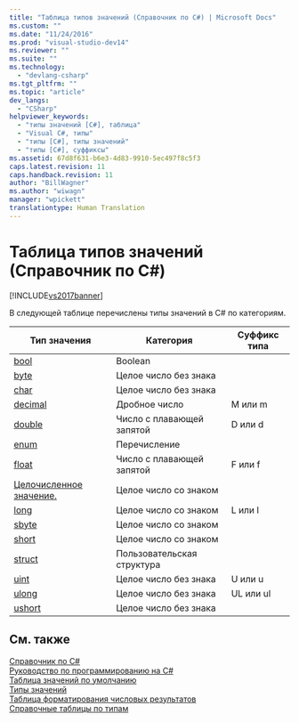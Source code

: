 ```yaml
---
title: "Таблица типов значений (Справочник по C#) | Microsoft Docs"
ms.custom: ""
ms.date: "11/24/2016"
ms.prod: "visual-studio-dev14"
ms.reviewer: ""
ms.suite: ""
ms.technology: 
  - "devlang-csharp"
ms.tgt_pltfrm: ""
ms.topic: "article"
dev_langs: 
  - "CSharp"
helpviewer_keywords: 
  - "типы значений [C#], таблица"
  - "Visual C#, типы"
  - "типы [C#], типы значений"
  - "типы [C#], суффиксы"
ms.assetid: 67d8f631-b6e3-4d83-9910-5ec497f8c5f3
caps.latest.revision: 11
caps.handback.revision: 11
author: "BillWagner"
ms.author: "wiwagn"
manager: "wpickett"
translationtype: Human Translation
---
```

# Таблица типов значений (Справочник по C#)
[!INCLUDE[vs2017banner](../../../csharp/includes/vs2017banner.md)]

В следующей таблице перечислены типы значений в C\# по категориям.  
  
|Тип значения|Категория|Суффикс типа|  
|------------------|---------------|------------------|  
|[bool](../../../csharp/language-reference/keywords/bool.md)|Boolean||  
|[byte](../../../csharp/language-reference/keywords/byte.md)|Целое число без знака||  
|[char](../../../csharp/language-reference/keywords/char.md)|Целое число без знака||  
|[decimal](../../../csharp/language-reference/keywords/decimal.md)|Дробное число|M или m|  
|[double](../../../csharp/language-reference/keywords/double.md)|Число с плавающей запятой|D или d|  
|[enum](../../../csharp/language-reference/keywords/enum.md)|Перечисление||  
|[float](../../../csharp/language-reference/keywords/float.md)|Число с плавающей запятой|F или f|  
|[Целочисленное значение.](../../../csharp/language-reference/keywords/int.md)|Целое число со знаком||  
|[long](../../../csharp/language-reference/keywords/long.md)|Целое число со знаком|L или l|  
|[sbyte](../../../csharp/language-reference/keywords/sbyte.md)|Целое число со знаком||  
|[short](../../../csharp/language-reference/keywords/short.md)|Целое число со знаком||  
|[struct](../../../csharp/language-reference/keywords/struct.md)|Пользовательская структура||  
|[uint](../../../csharp/language-reference/keywords/uint.md)|Целое число без знака|U или u|  
|[ulong](../../../csharp/language-reference/keywords/ulong.md)|Целое число без знака|UL или ul|  
|[ushort](../../../csharp/language-reference/keywords/ushort.md)|Целое число без знака||  
  
## См. также  
 [Справочник по C\#](../../../csharp/language-reference/index.md)   
 [Руководство по программированию на C\#](../../../csharp/programming-guide/index.md)   
 [Таблица значений по умолчанию](../../../csharp/language-reference/keywords/default-values-table.md)   
 [Типы значений](../../../csharp/language-reference/keywords/value-types.md)   
 [Таблица форматирования числовых результатов](../../../csharp/language-reference/keywords/formatting-numeric-results-table.md)   
 [Справочные таблицы по типам](../../../csharp/language-reference/keywords/reference-tables-for-types.md)